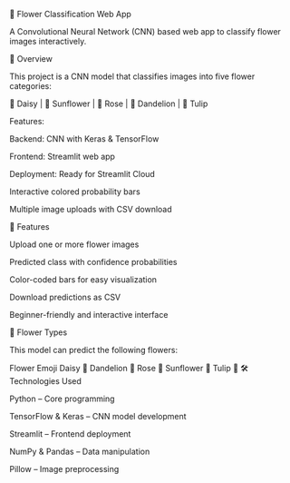 🌸 Flower Classification Web App

A Convolutional Neural Network (CNN) based web app to classify flower images interactively.

🚀 Overview

This project is a CNN model that classifies images into five flower categories:

🌼 Daisy | 🌻 Sunflower | 🌹 Rose | 🌿 Dandelion | 🌷 Tulip

Features:

Backend: CNN with Keras & TensorFlow

Frontend: Streamlit web app

Deployment: Ready for Streamlit Cloud

Interactive colored probability bars

Multiple image uploads with CSV download

🎨 Features

Upload one or more flower images

Predicted class with confidence probabilities

Color-coded bars for easy visualization

Download predictions as CSV

Beginner-friendly and interactive interface

🌸 Flower Types

This model can predict the following flowers:

Flower	Emoji
Daisy	🌼
Dandelion	🌿
Rose	🌹
Sunflower	🌻
Tulip	🌷
🛠 Technologies Used

Python – Core programming

TensorFlow & Keras – CNN model development

Streamlit – Frontend deployment

NumPy & Pandas – Data manipulation

Pillow – Image preprocessing
